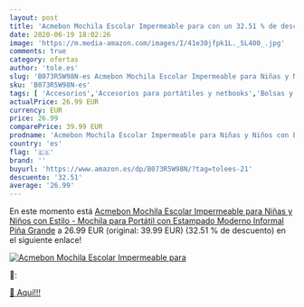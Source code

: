 ```yaml
---
layout: post
title: 'Acmebon Mochila Escolar Impermeable para con un 32.51 % de descuento'
date: 2020-06-19 18:02:26
image: 'https://m.media-amazon.com/images/I/41e30jfpk1L._SL400_.jpg'
comments: true
category: ofertas
author: 'tole.es'
slug: 'B073R5W98N-es Acmebon Mochila Escolar Impermeable para Niñas y Niños con...'
sku: 'B073R5W98N-es'
tags: [ 'Accesorios','Accesorios para portátiles y netbooks','Bolsas y fundas para portátiles y netbooks','Bolígrafos, lápices y útiles de escritura','Equipaje','Informática','Mochilas','Mochilas para portátiles y netbooks','Mochilas tipo casual','Oficina y papelería','Rotuladores permanentes','Rotuladores y subrayadores','escolar','mochila', ]
actualPrice: 26.99 EUR
currency: EUR
price: 26.99
comparePrice: 39.99 EUR
prodname: 'Acmebon Mochila Escolar Impermeable para Niñas y Niños con Estilo - Mochila para Portátil con Estampado Moderno Informal Piña Grande'
country: 'es'
flag: '🇪🇸'
brand: ''
buyurl: 'https://www.amazon.es/dp/B073R5W98N/?tag=tolees-21'
descuento: '32.51'
average: '26.99'
---
```


En este momento está [Acmebon Mochila Escolar Impermeable para Niñas y Niños con Estilo - Mochila para Portátil con Estampado Moderno Informal Piña Grande](https://www.amazon.es/dp/B073R5W98N/?tag=tolees-21) a 26.99 EUR (original: 39.99 EUR) (32.51 %  de descuento) en el siguiente enlace!

[![Acmebon Mochila Escolar Impermeable para](https://m.media-amazon.com/images/I/41e30jfpk1L._SL400_.jpg)](https://www.amazon.es/dp/B073R5W98N/?tag=tolees-21)

🔎:


[🛒 Aquí!!!](https://www.amazon.es/dp/B073R5W98N/?tag=tolees-21)
